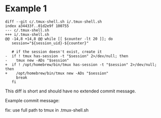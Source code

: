 # Example 1

```
diff --git c/.tmux-shell.sh i/.tmux-shell.sh
index a34433f..01d2e9f 100755
--- c/.tmux-shell.sh
+++ i/.tmux-shell.sh
@@ -14,8 +14,8 @@ while [[ $counter -lt 20 ]]; do
   session="${session_uid}-${counter}"
 
   # if the session doesn't exist, create it
-  if ! tmux has-session -t "$session" 2>/dev/null; then
-    tmux new -ADs "$session"
+  if ! /opt/homebrew/bin/tmux has-session -t "$session" 2>/dev/null; then
+    /opt/homebrew/bin/tmux new -ADs "$session"
     break
   fi
```

This diff is short and should have no extended commit message.

Example commit message:

fix: use full path to tmux in .tmux-shell.sh